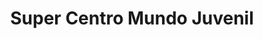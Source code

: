 ---
title: "Super Centro Mundo Juvenil"
url: /santa-ana/super-centro-mundo-juvenil/
shop: Allgemein
---